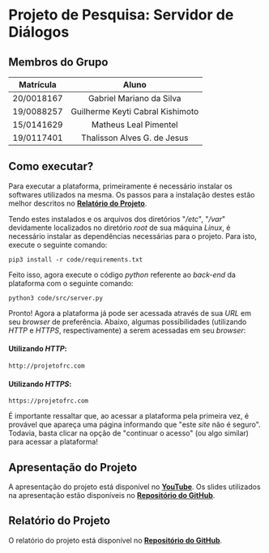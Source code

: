 # Projeto de Pesquisa: Servidor de Diálogos

## Membros do Grupo

| **Matrícula** | **Aluno** |
| :--: | :--: |
| 20/0018167 |  Gabriel Mariano da Silva |
| 19/0088257 |  Guilherme Keyti Cabral Kishimoto |
| 15/0141629 | Matheus Leal Pimentel |
| 19/0117401 | Thalisson Alves G. de Jesus |

## Como executar?

Para executar a plataforma, primeiramente é necessário instalar os softwares utilizados na mesma. Os passos para a instalação destes estão melhor descritos no [**Relatório do Projeto**](/docs/Relatorio_TrabalhoFinal_FRC_2023_2.pdf).

Tendo estes instalados e os arquivos dos diretórios "*/etc*", "*/var*" devidamente localizados no diretório *root* de sua máquina *Linux*, é necessário instalar as dependências necessárias para o projeto. Para isto, execute o seguinte comando:

```
pip3 install -r code/requirements.txt
```

Feito isso, agora execute o código *python* referente ao *back-end* da plataforma com o seguinte comando:

```
python3 code/src/server.py
```

Pronto! Agora a plataforma já pode ser acessada através de sua *URL* em seu *browser* de preferência. Abaixo, algumas possibilidades (utilizando *HTTP* e *HTTPS*, respectivamente) a serem acessadas em seu *browser*:

#### Utilizando *HTTP*:

```
http://projetofrc.com
```

#### Utilizando *HTTPS*:

```
https://projetofrc.com
```

É importante ressaltar que, ao acessar a plataforma pela primeira vez, é provável que apareça uma página informando que "este *site* não é seguro". Todavia, basta clicar na opção de "continuar o acesso" (ou algo similar) para acessar a plataforma!

## Apresentação do Projeto

A apresentação do projeto está disponível no [**YouTube**](www.google.com). Os slides utilizados na apresentação estão disponíveis no [**Repositório do GitHub**](/docs/Slides_TrabalhoFinal_FRC_2023_2.pdf).

## Relatório do Projeto

O relatório do projeto está disponível no [**Repositório do GitHub**](/docs/Relatorio_TrabalhoFinal_FRC_2023_2.pdf).